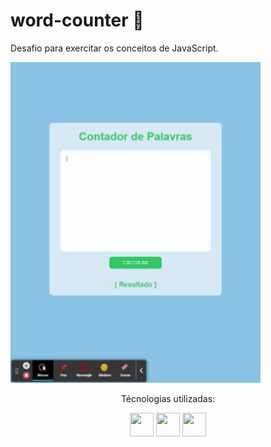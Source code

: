 # word-counter :atm:

Desafio para exercitar os conceitos de JavaScript.

<p>
  <img width= "400" src="assets/gif-resultado.gif">
</p>

<div align = "center">
  <p>Técnologias utilizadas:</p>
  <img src="https://cdn.jsdelivr.net/gh/devicons/devicon/icons/javascript/javascript-original.svg" width="38" height="38"/>
  <img src="https://cdn.jsdelivr.net/gh/devicons/devicon/icons/html5/html5-original.svg" width="38" height="38"/>
  <img src="https://cdn.jsdelivr.net/gh/devicons/devicon/icons/css3/css3-original.svg" width="38" height="38"/>
</div>
